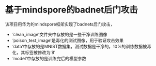 # 基于mindspore的badnet后门攻击

该项目用华为的mindspore框架实现了badnets后门攻击，
* ‘clean_image’文件夹中存放的是一些干净训练图像
* ‘poison_test_image’是毒化的测试图像，用于验证攻击效果
* ‘data’中存放的是MNIST数据集，测试数据是干净的，10%的训练数据被毒化，其标签被修改为‘8’
* ‘model’中存放的是训练完后的模型参数

